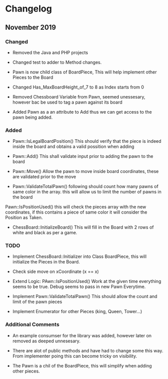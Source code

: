 # Changelog

## November 2019

### Changed
- Removed the Java and PHP projects

- Changed test to adder to Method changes.

- Pawn is now child class of BoardPiece, This will help implement other Pieces to the Board

- Changed Has_MaxBoardHeight_of_7 to 8 as Index starts from 0

- Removed Chessboard Variable from Pawn, seemed unessesary, however bac be used to tag a pawn against its board

- Added Pawn as a an attribute to Add thus we can get access to the pawn being added.

### Added
- Pawn::IsLegalBoardPosition() This should verify that the piece is indeed inside the board and obtains a valid possition when adding

- Pawn::Add() This shall validate input prior to adding the pawn to the board

- Pawn::Move() Allow the pawn to move inside board coordinates, these are validated prior to the move


- Pawn::ValidateTotalPawn() following should count how many pawns of same color in the array. this will allow us to limit the number of pawns in the board

Pawn::IsPositionUsed() this will check the pieces array with the new coordinates, if this contains a piece of same color it will consider the Position as Taken.

- ChessBoard::InitializeBoard() This will fill in the Board with 2 rows of white and black as per a game.

### TODO
- Implement ChessBoard::Initializer into Class BoardPiece, this will initialize the Pieces in the Board.

- Check side move on xCoordinate (x == x)

- Extend Logic: PAwn::IsPositionUsed() Work at the given time everything seems to be true. Debug seems to pass in new Pawn Everytime.

- Implement Pawn::ValidateTotalPawn() This should allow the count and limit of the pawn pieces

- Implement Enumerator for other Pieces (king, Queen, Tower...)

### Additional Comments
- An example consumser for the library was added, however later on removed as deeped unnesesary. 

- There are alot of public methods and have had to change some this way. From implementer poing this can become tricky on visibility.

- The Pawn is a chil of the BoardPiece, this will simplify when adding other pieces.